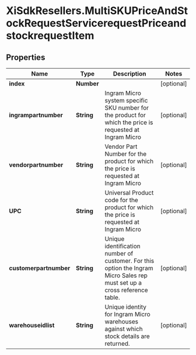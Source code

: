 # XiSdkResellers.MultiSKUPriceAndStockRequestServicerequestPriceandstockrequestItem

## Properties

Name | Type | Description | Notes
------------ | ------------- | ------------- | -------------
**index** | **Number** |  | [optional] 
**ingrampartnumber** | **String** | Ingram Micro system specific SKU number for the product for which the price is requested at Ingram Micro | [optional] 
**vendorpartnumber** | **String** | Vendor Part Number for the product for which the price is requested at Ingram Micro | [optional] 
**UPC** | **String** | Universal Product code for the product for which the price is requested at Ingram Micro | [optional] 
**customerpartnumber** | **String** | Unique identification number of customer. For this option the Ingram Micro Sales rep must set up a cross reference table.  | [optional] 
**warehouseidlist** | **String** | Unique identity for Ingram Micro warehouses against which stock details are returned. | [optional] 


